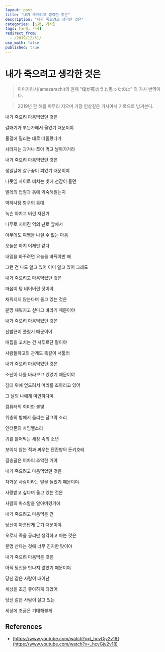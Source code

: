 ```yaml
---
layout: post
title: "내가 죽으려고 생각한 것은"
description: "내가 죽으려고 생각한 것은"
categories: [노래, 가사]
tags: [노래, 가사]
redirect_from:
  - /2019/12/31/
use_math: false
published: true
---
```


# 내가 죽으려고 생각한 것은

> 아마자라시(amazarachi)의 원제 "僕が死のうと思ったのは" 의 가사 번역이다.

> 2019년 한 해를 마무리 지으며 가장 인상깊은 가사여서 기록으로 남겨본다.

내가 죽으려 마음먹었던 것은

갈매기가 부둣가에서 울었기 때문이야

물결에 밀리는 대로 떠올랐다가

사라지는 과거나 쪼아 먹고 날아가거라

내가 죽으려 마음먹었던 것은

생일날에 살구꽃이 피었기 때문이야

나뭇잎 사이로 비치는 빛에 선잠이 들면

벌레의 껍질과 흙에 익숙해질는지

박하사탕 항구의 등대

녹슨 아치교 버린 자전거

나무로 지어진 역의 난로 앞에서

아무데도 여행을 나설 수 없는 마음

오늘은 마치 어제만 같다

내일을 바꾸려면 오늘을 바꿔야만 해

그런 건 나도 알고 있어 이미 알고 있어 그래도

내가 죽으려고 마음먹었던 것은

마음이 텅 비어버린 탓이야

채워지지 않는다며 울고 있는 것은

분명 채워지고 싶다고 바라기 때문이야

내가 죽으려 마음먹었던 것은

신발끈이 풀렸기 때문이야

매듭을 고치는 건 서투르단 말이야

사람들하고의 관계도 똑같이 서툴러

내가 죽으려 마음먹었던 것은

소년이 나를 바라보고 있었기 때문이야

침대 위에 엎드려서 머리를 조아리고 있어

그 날의 나에게 미안하다며

컴퓨터의 희미한 불빛

위층의 방에서 들리는 달그락 소리

인터폰의 차임벨소리

귀를 틀어막는 새장 속의 소년

보이지 않는 적과 싸우는 단칸방의 돈키호테

결승골은 어차피 추악한 거야

내가 죽으려고 마음먹었던 것은

차가운 사람이라는 말을 들었기 때문이야

사랑받고 싶다며 울고 있는 것은

사람의 따스함을 알아버렸기에

내가 죽으려고 마음먹은 건

당신이 아름답게 웃기 때문이야

오로지 죽을 궁리만 생각하고 마는 것은

분명 산다는 것에 너무 진지한 탓이야

내가 죽으려 마음먹은 것은

아직 당신을 만나지 않았기 때문이야

당신 같은 사람이 태어난

세상을 조금 좋아하게 되었어

당신 같은 사람이 살고 있는

세상에 조금은 기대해볼게

## References

- [https://www.youtube.com/watch?v=\_hcvGjy2v18](https://www.youtube.com/watch?v=_hcvGjy2v18)
